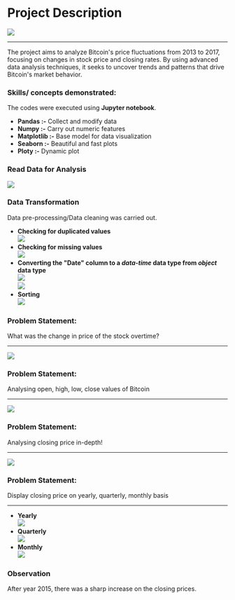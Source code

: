 # Project Description
![](intro.JPG)
_______________________________________________________
The project aims to analyze Bitcoin's price fluctuations from 2013 to 2017, focusing on changes in stock price and closing rates. By using advanced data analysis techniques, it seeks to uncover trends and patterns that drive Bitcoin's market behavior.

### Skills/ concepts demonstrated:<br>

The codes were executed using **Jupyter notebook**.
- **Pandas :-** Collect and modify data
- **Numpy :-** Carry out numeric features
- **Matplotlib :-** Base model for data visualization
- **Seaborn :-** Beautiful and fast plots
- **Ploty :-** Dynamic plot

### Read Data for Analysis
![](Images/read.JPG)

### Data Transformation
Data pre-processing/Data cleaning was carried out.
- **Checking for duplicated values** <br> ![](Images/duplicate.JPG)
- **Checking for missing values** <br> ![](Images/nulll.JPG)
- **Converting the "Date" column to a _data-time_ data type from _object_ data type** <br> ![](Images/object.JPG) <br> ![](Images/datetime.JPG)
- **Sorting** <br> ![](Images/sort.JPG)
  
### Problem Statement:
What was the change in price of the stock overtime?
_______________________________________________________________________________________
![](Images/ps1.JPG) 

### Problem Statement:
Analysing open, high, low, close values of Bitcoin
___________________________________________________________________________________
![](Images/ps2.JPG) 

### Problem Statement:
Analysing closing price in-depth!
___________________________________________________________________________________
![](Images/ps3.JPG) 

### Problem Statement:
Display closing price on yearly, quarterly, monthly basis
___________________________________________________________________________________
- **Yearly** <br> ![](Images/year.JPG)
- **Quarterly** <br> ![](Images/quarter.JPG)
- **Monthly** <br> ![](Images/month.JPG)

### Observation
After year 2015, there was a sharp increase on the closing prices.
